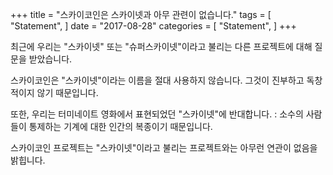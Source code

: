 +++
title = "스카이코인은 스카이넷과 아무 관련이 없습니다."
tags = [
    "Statement",
]
date = "2017-08-28"
categories = [
    "Statement",
]
+++

최근에 우리는 "스카이넷" 또는 "슈퍼스카이넷"이라고 불리는 다른 프로젝트에 대해 질문을 받았습니다.

스카이코인은 "스카이넷"이라는 이름을 절대 사용하지 않습니다. 그것이 진부하고 독창적이지 않기 때문입니다.

또한, 우리는 터미네이트 영화에서 표현되었던 "스카이넷"에 반대합니다. : 
소수의 사람들이 통제하는 기계에 대한 인간의 복종이기 때문입니다.

스카이코인 프로젝트는 "스카이넷"이라고 불리는 프로젝트와는 아무런 연관이 없음을 밝힙니다.
